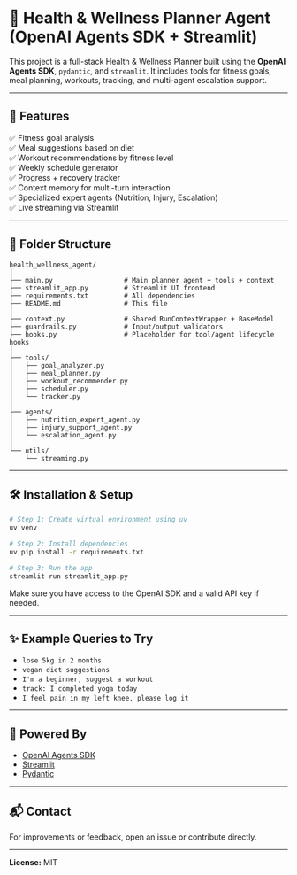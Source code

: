 # 🧠 Health & Wellness Planner Agent (OpenAI Agents SDK + Streamlit)

This project is a full-stack Health & Wellness Planner built using the **OpenAI Agents SDK**, `pydantic`, and `streamlit`. It includes tools for fitness goals, meal planning, workouts, tracking, and multi-agent escalation support.

---

## 🚀 Features

✅ Fitness goal analysis  
✅ Meal suggestions based on diet  
✅ Workout recommendations by fitness level  
✅ Weekly schedule generator  
✅ Progress + recovery tracker  
✅ Context memory for multi-turn interaction  
✅ Specialized expert agents (Nutrition, Injury, Escalation)  
✅ Live streaming via Streamlit

---

## 📁 Folder Structure

```
health_wellness_agent/
│
├── main.py                  # Main planner agent + tools + context
├── streamlit_app.py         # Streamlit UI frontend
├── requirements.txt         # All dependencies
├── README.md                # This file
│
├── context.py               # Shared RunContextWrapper + BaseModel
├── guardrails.py            # Input/output validators
├── hooks.py                 # Placeholder for tool/agent lifecycle hooks
│
├── tools/
│   ├── goal_analyzer.py
│   ├── meal_planner.py
│   ├── workout_recommender.py
│   ├── scheduler.py
│   └── tracker.py
│
├── agents/
│   ├── nutrition_expert_agent.py
│   ├── injury_support_agent.py
│   └── escalation_agent.py
│
└── utils/
    └── streaming.py
```

---

## 🛠️ Installation & Setup

```bash
# Step 1: Create virtual environment using uv
uv venv

# Step 2: Install dependencies
uv pip install -r requirements.txt

# Step 3: Run the app
streamlit run streamlit_app.py
```

Make sure you have access to the OpenAI SDK and a valid API key if needed.

---

## ✨ Example Queries to Try

- `lose 5kg in 2 months`  
- `vegan diet suggestions`  
- `I'm a beginner, suggest a workout`  
- `track: I completed yoga today`  
- `I feel pain in my left knee, please log it`

---

## 🧩 Powered By

- [OpenAI Agents SDK](https://openai.github.io/openai-agents-python/)
- [Streamlit](https://streamlit.io)
- [Pydantic](https://docs.pydantic.dev)

---

## 📬 Contact

For improvements or feedback, open an issue or contribute directly.

---

**License:** MIT
